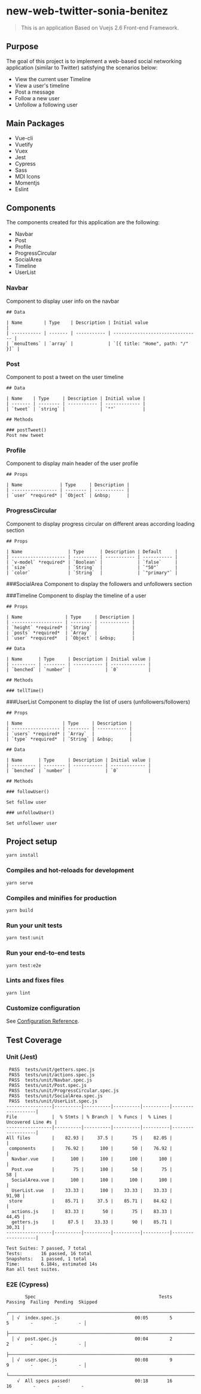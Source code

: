 # new-web-twitter-sonia-benitez

> This is an application Based on Vuejs 2.6 Front-end Framework.

## Purpose

The goal of this project is to implement a web-based social networking application (similar to Twitter) satisfying the scenarios below:
- View the current user Timeline
- View a user's timeline
- Post a message
- Follow a new user
- Unfollow a following user

## Main Packages
* Vue-cli
* Vuetify
* Vuex
* Jest
* Cypress
* Sass
* MDI Icons
* Momentjs  
* Eslint


## Components

The components created for this application are the following:

- Navbar
- Post
- Profile
- ProgressCircular
- SocialArea
- Timeline
- UserList

### Navbar
Component to display user info on the navbar
````
## Data

| Name        | Type    | Description | Initial value                    |
| ----------- | ------- | ----------- | -------------------------------- |
| `menuItems` | `array` |             | `[{ title: "Home", path: "/" }]` |
````

### Post
Component to post a tweet on the user timeline
````
## Data

| Name    | Type     | Description | Initial value |
| ------- | -------- | ----------- | ------------- |
| `tweet` | `string` |             | `""`          |

## Methods

### postTweet()
Post new tweet
````

### Profile
Component to display main header of the user profile
````
## Props

| Name              | Type     | Description |
| ----------------- | -------- | ----------- |
| `user` *required* | `Object` | &nbsp;      |
````

### ProgressCircular
Component to display progress circular on different areas according loading section
````
## Props

| Name                 | Type      | Description | Default     |
| -------------------- | --------- | ----------- | ----------- |
| `v-model` *required* | `Boolean` |             | `false`     |
| `size`               | `String`  |             | `"50"`      |
| `color`              | `String`  |             | `"primary"` |

````

###SocialArea
Component to display the followers and unfollowers section

###Timeline
Component to display the timeline of a user
````
## Props

| Name                | Type     | Description |
| ------------------- | -------- | ----------- |
| `height` *required* | `String` |             |
| `posts` *required*  | `Array`  |             |
| `user` *required*   | `Object` | &nbsp;      |

## Data

| Name      | Type     | Description | Initial value |
| --------- | -------- | ----------- | ------------- |
| `benched` | `number` |             | `0`           |

## Methods

### tellTime()
````
###UserList
Component to display the list of users (unfollowers/followers)
````
## Props

| Name               | Type     | Description |
| ------------------ | -------- | ----------- |
| `users` *required* | `Array`  |             |
| `type` *required*  | `String` | &nbsp;      |

## Data

| Name      | Type     | Description | Initial value |
| --------- | -------- | ----------- | ------------- |
| `benched` | `number` |             | `0`           |

## Methods

### followUser()

Set follow user

### unfollowUser()

Set unfollower user

````

## Project setup
```
yarn install
```

### Compiles and hot-reloads for development
```
yarn serve
```

### Compiles and minifies for production
```
yarn build
```

### Run your unit tests
```
yarn test:unit
```

### Run your end-to-end tests
```
yarn test:e2e
```

### Lints and fixes files
```
yarn lint
```

### Customize configuration
See [Configuration Reference](https://cli.vuejs.org/config/).


## Test Coverage

### Unit (Jest)
````
 PASS  tests/unit/getters.spec.js
 PASS  tests/unit/actions.spec.js
 PASS  tests/unit/Navbar.spec.js
 PASS  tests/unit/Post.spec.js
 PASS  tests/unit/ProgressCircular.spec.js
 PASS  tests/unit/SocialArea.spec.js
 PASS  tests/unit/UserList.spec.js
-----------------|----------|----------|----------|----------|-------------------|
File             |  % Stmts | % Branch |  % Funcs |  % Lines | Uncovered Line #s |
-----------------|----------|----------|----------|----------|-------------------|
All files        |    82.93 |     37.5 |       75 |    82.05 |                   |
 components      |    76.92 |      100 |       50 |    76.92 |                   |
  Navbar.vue     |      100 |      100 |      100 |      100 |                   |
  Post.vue       |       75 |      100 |       50 |       75 |                58 |
  SocialArea.vue |      100 |      100 |      100 |      100 |                   |
  UserList.vue   |    33.33 |      100 |    33.33 |    33.33 |             91,98 |
 store           |    85.71 |     37.5 |    85.71 |    84.62 |                   |
  actions.js     |    83.33 |       50 |       75 |    83.33 |             44,45 |
  getters.js     |     87.5 |    33.33 |       90 |    85.71 |             30,31 |
-----------------|----------|----------|----------|----------|-------------------|

Test Suites: 7 passed, 7 total
Tests:       16 passed, 16 total
Snapshots:   1 passed, 1 total
Time:        6.184s, estimated 14s
Ran all test suites.

````

### E2E (Cypress)
````
       Spec                                              Tests  Passing  Failing  Pending  Skipped  
  ┌────────────────────────────────────────────────────────────────────────────────────────────────┐
  │ √  index.spec.js                            00:05        5        5        -        -        - │
  ├────────────────────────────────────────────────────────────────────────────────────────────────┤
  │ √  post.spec.js                             00:04        2        2        -        -        - │
  ├────────────────────────────────────────────────────────────────────────────────────────────────┤
  │ √  user.spec.js                             00:08        9        9        -        -        - │
  └────────────────────────────────────────────────────────────────────────────────────────────────┘
    √  All specs passed!                        00:18       16       16        -        -        -  

````
